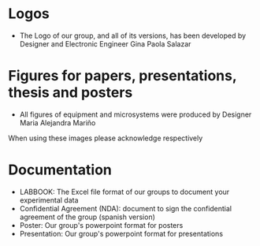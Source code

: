 # Logos
- The Logo of our group, and all of its versions, has been developed by Designer and Electronic Engineer Gina Paola Salazar

# Figures for papers, presentations, thesis and posters
- All figures of equipment and microsystems were produced by Designer Maria Alejandra Mariño 

When using these images please acknowledge respectively

# Documentation
- LABBOOK: The Excel file format of our groups to document your experimental data
- Confidential Agreement (NDA): document to sign the confidential agreement of the group (spanish version)
- Poster: Our group's powerpoint format for posters
- Presentation: Our group's powerpoint format for presentations
